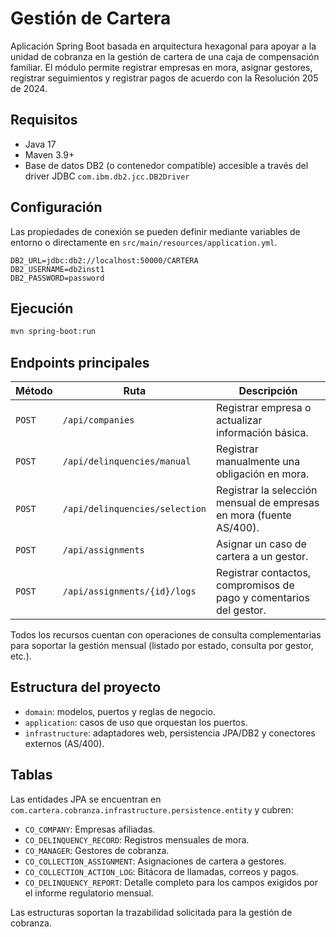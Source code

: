 # Gestión de Cartera

Aplicación Spring Boot basada en arquitectura hexagonal para apoyar a la unidad de cobranza en la gestión de cartera de una caja de compensación familiar. El módulo permite registrar empresas en mora, asignar gestores, registrar seguimientos y registrar pagos de acuerdo con la Resolución 205 de 2024.

## Requisitos

- Java 17
- Maven 3.9+
- Base de datos DB2 (o contenedor compatible) accesible a través del driver JDBC `com.ibm.db2.jcc.DB2Driver`

## Configuración

Las propiedades de conexión se pueden definir mediante variables de entorno o directamente en `src/main/resources/application.yml`.

```properties
DB2_URL=jdbc:db2://localhost:50000/CARTERA
DB2_USERNAME=db2inst1
DB2_PASSWORD=password
```

## Ejecución

```bash
mvn spring-boot:run
```

## Endpoints principales

| Método | Ruta | Descripción |
| --- | --- | --- |
| `POST` | `/api/companies` | Registrar empresa o actualizar información básica. |
| `POST` | `/api/delinquencies/manual` | Registrar manualmente una obligación en mora. |
| `POST` | `/api/delinquencies/selection` | Registrar la selección mensual de empresas en mora (fuente AS/400). |
| `POST` | `/api/assignments` | Asignar un caso de cartera a un gestor. |
| `POST` | `/api/assignments/{id}/logs` | Registrar contactos, compromisos de pago y comentarios del gestor. |

Todos los recursos cuentan con operaciones de consulta complementarias para soportar la gestión mensual (listado por estado, consulta por gestor, etc.).

## Estructura del proyecto

- `domain`: modelos, puertos y reglas de negocio.
- `application`: casos de uso que orquestan los puertos.
- `infrastructure`: adaptadores web, persistencia JPA/DB2 y conectores externos (AS/400).

## Tablas

Las entidades JPA se encuentran en `com.cartera.cobranza.infrastructure.persistence.entity` y cubren:

- `CO_COMPANY`: Empresas afiliadas.
- `CO_DELINQUENCY_RECORD`: Registros mensuales de mora.
- `CO_MANAGER`: Gestores de cobranza.
- `CO_COLLECTION_ASSIGNMENT`: Asignaciones de cartera a gestores.
- `CO_COLLECTION_ACTION_LOG`: Bitácora de llamadas, correos y pagos.
- `CO_DELINQUENCY_REPORT`: Detalle completo para los campos exigidos por el informe regulatorio mensual.

Las estructuras soportan la trazabilidad solicitada para la gestión de cobranza.
